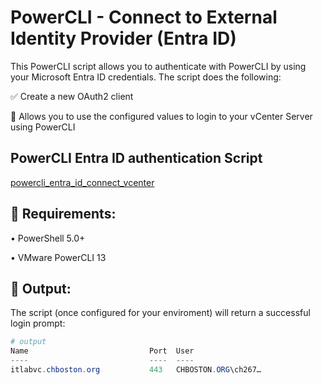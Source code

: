 # PowerCLI - Connect to External Identity Provider (Entra ID)

This PowerCLI script allows you to authenticate with PowerCLI by using your Microsoft Entra ID credentials. The script does the following:

✅ Create a new OAuth2 client

📜 Allows you to use the configured values to login to your vCenter Server using PowerCLI

## PowerCLI Entra ID authentication Script

[powercli_entra_id_connect_vcenter](./powercli_entra_id_connect_vcenter.ps1)

## 🔧 Requirements:

• PowerShell 5.0+

• VMware PowerCLI 13

## 📁 Output:
The script (once configured for your enviroment) will return a successful login prompt:

```powershell
# output
Name                           Port  User
----                           ----  ----
itlabvc.chboston.org           443   CHBOSTON.ORG\ch267…
```
